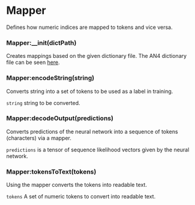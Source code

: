 # Mapper

Defines how numeric indices are mapped to tokens and vice versa.

### Mapper:__init(dictPath)

Creates mappings based on the given dictionary file. The AN4 dictionary file can be seen [here](https://github.com/SeanNaren/deepspeech.torch/blob/master/dictionary).

### Mapper:encodeString(string)

Converts string into a set of tokens to be used as a label in training.

`string` string to be converted.

### Mapper:decodeOutput(predictions)

Converts predictions of the neural network into a sequence of tokens (characters) via a mapper.

`predictions` is a tensor of sequence likelihood vectors given by the neural network.

### Mapper:tokensToText(tokens)

Using the mapper converts the tokens into readable text.

`tokens` A set of numeric tokens to convert into readable text.
